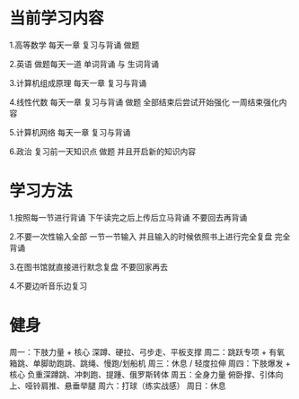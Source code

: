 # 当前学习内容

1.高等数学 每天一章 复习与背诵 做题

2.英语 做题每天一道 单词背诵 与 生词背诵

3.计算机组成原理 每天一章 复习与背诵

4.线性代数 每天一章 复习与背诵 做题 全部结束后尝试开始强化 一周结束强化内容

5.计算机网络 每天一章 复习与背诵

6.政治 复习前一天知识点 做题 并且开启新的知识内容

# 学习方法
1.按照每一节进行背诵 下午读完之后上传后立马背诵 不要回去再背诵

2.不要一次性输入全部 一节一节输入 并且输入的时候依照书上进行完全复盘 完全背诵

3.在图书馆就直接进行默念复盘 不要回家再去

4.不要边听音乐边复习



# 健身
周一：下肢力量 + 核心
   深蹲、硬拉、弓步走、平板支撑
周二：跳跃专项 + 有氧
   箱跳、单脚助跑跳、跳绳、慢跑/划船机
周三：休息 / 轻度拉伸
周四：下肢爆发 + 核心
   负重深蹲跳、冲刺跑、提踵、俄罗斯转体
周五：全身力量
   俯卧撑、引体向上、哑铃肩推、悬垂举腿
周六：打球（练实战感）
周日：休息
